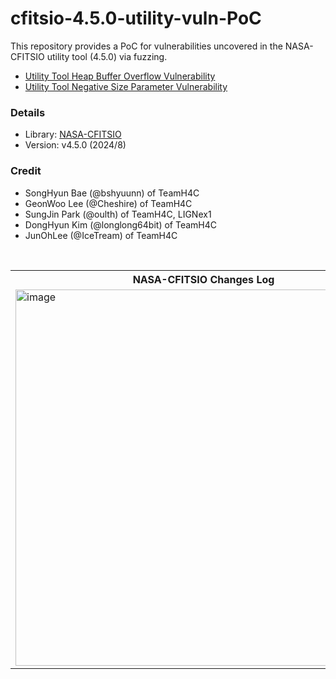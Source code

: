 # cfitsio-4.5.0-utility-vuln-PoC
This repository provides a PoC for vulnerabilities uncovered in the NASA-CFITSIO utility tool (4.5.0) via fuzzing.

- [Utility Tool Heap Buffer Overflow Vulnerability](./%20utility-tool-heap-buffer-overflow-vulnerability/)
- [Utility Tool Negative Size Parameter Vulnerability](./utility-tool-negative-size-parameter-vulnerability/)

### Details
- Library: [NASA-CFITSIO](https://heasarc.gsfc.nasa.gov/fitsio/)
- Version: v4.5.0 (2024/8)

### Credit
- SongHyun Bae (@bshyuunn) of TeamH4C
- GeonWoo Lee (@Cheshire) of TeamH4C
- SungJin Park (@oulth) of TeamH4C, LIGNex1
- DongHyun Kim (@longlong64bit) of TeamH4C
- JunOhLee (@IceTream) of TeamH4C

<br>

<table>
  <tr>
    <th>NASA-CFITSIO Changes Log</th>
  </tr>
  <tr>
    <td>
      <a href="https://heasarc.gsfc.nasa.gov/FTP/software/fitsio/c/docs/changes.txt">
        <img width="602" alt="image" src="https://github.com/user-attachments/assets/62eb6aa8-6573-4089-b331-770623f5e364" />
      </a>
    </td>
  </tr>
</table>
